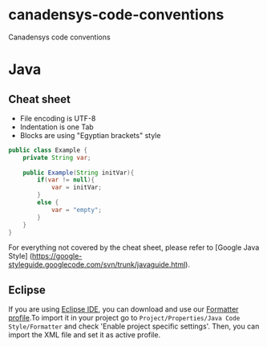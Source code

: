 canadensys-code-conventions
===========================

Canadensys code conventions

# Java

## Cheat sheet
 * File encoding is UTF-8
 * Indentation is one Tab
 * Blocks are using "Egyptian brackets" style

```java
public class Example {
    private String var;
    
    public Example(String initVar){
        if(var != null){
            var = initVar;
        }
        else {
            var = "empty";
        }
    }
}
```

For everything not covered by the cheat sheet, please refer to [Google Java Style] (https://google-styleguide.googlecode.com/svn/trunk/javaguide.html).

## Eclipse
If you are using [Eclipse IDE](http://www.eclipse.org/), you can download and use our [Formatter profile](https://raw.githubusercontent.com/Canadensys/canadensys-code-conventions/master/java/eclipse/canadensys-code-format.xml).To import it in your project go to `Project/Properties/Java Code Style/Formatter` and check 'Enable project specific settings'. Then, you can import the XML file and set it as active profile.
